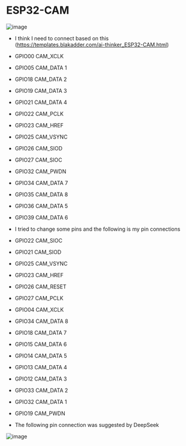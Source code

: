 # ESP32-CAM

![image](https://github.com/user-attachments/assets/fb59e1f6-dd8e-4782-8a87-3f55fde74072)

- I think I need to connect based on this (https://templates.blakadder.com/ai-thinker_ESP32-CAM.html)

- GPIO00	CAM_XCLK
- GPIO05 CAM_DATA 1
- GPIO18	CAM_DATA 2
- GPIO19	CAM_DATA 3
- GPIO21	CAM_DATA 4
- GPIO22	CAM_PCLK
- GPIO23	CAM_HREF
- GPIO25	CAM_VSYNC
- GPIO26	CAM_SIOD
- GPIO27	CAM_SIOC
- GPIO32	CAM_PWDN
- GPIO34	CAM_DATA 7
- GPIO35	CAM_DATA 8
- GPIO36	CAM_DATA 5
- GPIO39	CAM_DATA 6

- I tried to change some pins and the following is my pin connections
- GPIO22	CAM_SIOC 
- GPIO21	CAM_SIOD 
- GPIO25	CAM_VSYNC
- GPIO23	CAM_HREF
- GPIO26  CAM_RESET 
- GPIO27	CAM_PCLK  
- GPIO04	CAM_XCLK
- GPIO34	CAM_DATA 8
- GPIO18	CAM_DATA 7
- GPIO15	CAM_DATA 6 
- GPIO14	CAM_DATA 5 
- GPIO13	CAM_DATA 4 
- GPIO12	CAM_DATA 3 
- GPIO33	CAM_DATA 2 
- GPIO32	CAM_DATA 1 
- GPIO19	CAM_PWDN

- The following pin connection was suggested by DeepSeek

![image](https://github.com/user-attachments/assets/118a0737-0da5-43bf-a9ad-a9e9006e4c0b)
